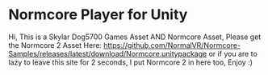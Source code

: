 # Normcore Player for Unity
Hi, This is a Skylar Dog5700 Games Asset AND Normcore Asset, Please get the Normcore 2 Asset Here: https://github.com/NormalVR/Normcore-Samples/releases/latest/download/Normcore.unitypackage
or if you are to lazy to leave this site for 2 seconds, I put Normcore 2 in here too, Enjoy :)
